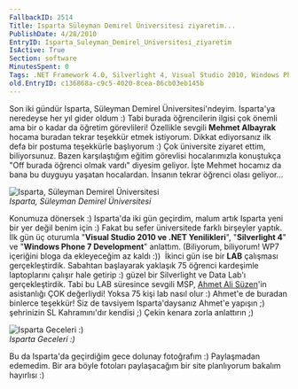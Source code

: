 ```yaml
---
FallbackID: 2514
Title: Isparta Süleyman Demirel Üniversitesi ziyaretim...
PublishDate: 4/28/2010
EntryID: Isparta_Suleyman_Demirel_Universitesi_ziyaretim
IsActive: True
Section: software
MinutesSpent: 0
Tags: .NET Framework 4.0, Silverlight 4, Visual Studio 2010, Windows Phone 7, Windows Phone
old.EntryID: c136868a-c9c5-4020-8cea-86cb03eb145b
---
```

Son iki gündür Isparta, Süleyman Demirel Üniversitesi'ndeyim. Isparta'ya
neredeyse her yıl gider oldum :) Tabi burada öğrencilerin ilgisi çok
önemli ama bir o kadar da öğretim görevlileri! Özellikle sevgili
**Mehmet Albayrak** hocama buradan tekrar teşekkür etmek istiyorum.
Dikkat ediyorsanız ilk defa bir postuma teşekkürle başlıyorum :) Çok
üniversite ziyaret ettim, biliyorsunuz. Bazen karşılaştığım eğitim
görevlisi hocalarımızla konuştukça "Off burada öğrenci olmak vardı"
diyesim geliyor. İşte Mehmet hocamız da bana bu duyguyu yaşatan
hocalardan. İnsanın tekrar öğrenci olası geliyor...

![Isparta, Süleyman Demirel
Üniversitesi](http://cdn.daron.yondem.com/assets/2514/27042010_1.jpg)\
*Isparta, Süleyman Demirel Üniversitesi*

Konumuza dönersek :) Isparta'da iki gün geçirdim, malum artık Isparta
yeni bir yer değil benim için :) Fakat bu sefer üniversitede farklı
birşeyler yaptık. İlk gün üç oturumla "**Visual Studio 2010 ve .NET
Yenilikleri**", "**Silverlight 4**" ve "**Windows Phone 7 Development**"
anlattım. (Biliyorum, biliyorum! WP7 içeriğini bloga da ekleyeceğim az
kaldı :))  İkinci gün ise bir **LAB** çalışması gerçekleştirdik.
Sabahtan başlayarak yaklaşık 75 öğrenci kardeşimle laptoplarını çalışır
hale getirip :) güzel bir Silverlight ve Data Lab'ı gerçekleştirdik.
Tabi bu LAB süresince sevgili MSP, [Ahmet Ali
Süzen](http://www.ahmetalisuzen.com/)'in asistanlığı ÇOK değerliydi!
Yoksa 75 kişi lab nasıl olur :) Ahmet'e de buradan binlerce teşekkür!
Siz de tavsiyem Isparta'daysanız Ahmet'e yapışın ;) şehrinizin SL
Kahramını'dır kendisi ;) Çekin kenara zorla anlattırın ;)

![Isparta Geceleri
:)](http://cdn.daron.yondem.com/assets/2514/24022010_2.jpg)\
*Isparta Geceleri :)*

Bu da Isparta'da geçirdiğim gece dolunay fotoğrafım :) Paylaşmadan
edemedim. Bir ara böyle fotoları paylaşacağım bir site planlıyorum
bakalım hayırlısı :)


